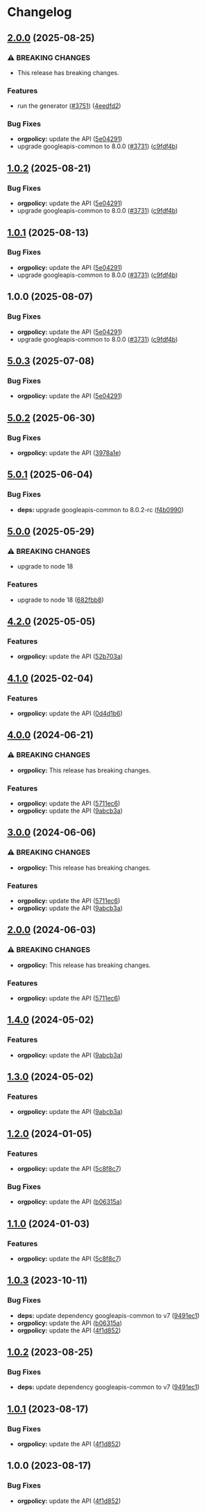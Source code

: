 # Changelog

## [2.0.0](https://github.com/googleapis/google-api-nodejs-client/compare/orgpolicy-v1.0.2...orgpolicy-v2.0.0) (2025-08-25)


### ⚠ BREAKING CHANGES

* This release has breaking changes.

### Features

* run the generator ([#3751](https://github.com/googleapis/google-api-nodejs-client/issues/3751)) ([4eedfd2](https://github.com/googleapis/google-api-nodejs-client/commit/4eedfd211682fc3560fc76319aa66a7988165c24))


### Bug Fixes

* **orgpolicy:** update the API ([5e04291](https://github.com/googleapis/google-api-nodejs-client/commit/5e042910a9c689ba998ffc848935cae1d9097131))
* upgrade googleapis-common to 8.0.0  ([#3731](https://github.com/googleapis/google-api-nodejs-client/issues/3731)) ([c9fdf4b](https://github.com/googleapis/google-api-nodejs-client/commit/c9fdf4b34d6c9bcf608eee35dd281d4680be9797))

## [1.0.2](https://github.com/googleapis/google-api-nodejs-client/compare/orgpolicy-v1.0.1...orgpolicy-v1.0.2) (2025-08-21)


### Bug Fixes

* **orgpolicy:** update the API ([5e04291](https://github.com/googleapis/google-api-nodejs-client/commit/5e042910a9c689ba998ffc848935cae1d9097131))
* upgrade googleapis-common to 8.0.0  ([#3731](https://github.com/googleapis/google-api-nodejs-client/issues/3731)) ([c9fdf4b](https://github.com/googleapis/google-api-nodejs-client/commit/c9fdf4b34d6c9bcf608eee35dd281d4680be9797))

## [1.0.1](https://github.com/googleapis/google-api-nodejs-client/compare/orgpolicy-v1.0.0...orgpolicy-v1.0.1) (2025-08-13)


### Bug Fixes

* **orgpolicy:** update the API ([5e04291](https://github.com/googleapis/google-api-nodejs-client/commit/5e042910a9c689ba998ffc848935cae1d9097131))
* upgrade googleapis-common to 8.0.0  ([#3731](https://github.com/googleapis/google-api-nodejs-client/issues/3731)) ([c9fdf4b](https://github.com/googleapis/google-api-nodejs-client/commit/c9fdf4b34d6c9bcf608eee35dd281d4680be9797))

## 1.0.0 (2025-08-07)


### Bug Fixes

* **orgpolicy:** update the API ([5e04291](https://github.com/googleapis/google-api-nodejs-client/commit/5e042910a9c689ba998ffc848935cae1d9097131))
* upgrade googleapis-common to 8.0.0  ([#3731](https://github.com/googleapis/google-api-nodejs-client/issues/3731)) ([c9fdf4b](https://github.com/googleapis/google-api-nodejs-client/commit/c9fdf4b34d6c9bcf608eee35dd281d4680be9797))

## [5.0.3](https://github.com/googleapis/google-api-nodejs-client/compare/orgpolicy-v5.0.2...orgpolicy-v5.0.3) (2025-07-08)


### Bug Fixes

* **orgpolicy:** update the API ([5e04291](https://github.com/googleapis/google-api-nodejs-client/commit/5e042910a9c689ba998ffc848935cae1d9097131))

## [5.0.2](https://github.com/googleapis/google-api-nodejs-client/compare/orgpolicy-v5.0.1...orgpolicy-v5.0.2) (2025-06-30)


### Bug Fixes

* **orgpolicy:** update the API ([3978a1e](https://github.com/googleapis/google-api-nodejs-client/commit/3978a1e45371cfdbd744b33702cbbcb635a5fd42))

## [5.0.1](https://github.com/googleapis/google-api-nodejs-client/compare/orgpolicy-v5.0.0...orgpolicy-v5.0.1) (2025-06-04)


### Bug Fixes

* **deps:** upgrade googleapis-common to 8.0.2-rc ([f4b0990](https://github.com/googleapis/google-api-nodejs-client/commit/f4b099071040cfbcfe4a2e7d487d45ee93b369e0))

## [5.0.0](https://github.com/googleapis/google-api-nodejs-client/compare/orgpolicy-v4.2.0...orgpolicy-v5.0.0) (2025-05-29)


### ⚠ BREAKING CHANGES

* upgrade to node 18

### Features

* upgrade to node 18 ([682fbb8](https://github.com/googleapis/google-api-nodejs-client/commit/682fbb869189ae92b3e9a194d37d0548af0c1f92))

## [4.2.0](https://github.com/googleapis/google-api-nodejs-client/compare/orgpolicy-v4.1.0...orgpolicy-v4.2.0) (2025-05-05)


### Features

* **orgpolicy:** update the API ([52b703a](https://github.com/googleapis/google-api-nodejs-client/commit/52b703af27f3516613c3819fb99585db852dec70))

## [4.1.0](https://github.com/googleapis/google-api-nodejs-client/compare/orgpolicy-v4.0.0...orgpolicy-v4.1.0) (2025-02-04)


### Features

* **orgpolicy:** update the API ([0d4d1b6](https://github.com/googleapis/google-api-nodejs-client/commit/0d4d1b6a58cee28291905c00aab3791882360bb4))

## [4.0.0](https://github.com/googleapis/google-api-nodejs-client/compare/orgpolicy-v3.0.0...orgpolicy-v4.0.0) (2024-06-21)


### ⚠ BREAKING CHANGES

* **orgpolicy:** This release has breaking changes.

### Features

* **orgpolicy:** update the API ([5711ec6](https://github.com/googleapis/google-api-nodejs-client/commit/5711ec69392d4eb6545182c073b11f0241f5c94c))
* **orgpolicy:** update the API ([9abcb3a](https://github.com/googleapis/google-api-nodejs-client/commit/9abcb3ab05e3f8ceac3d5f6fb77b69b6312d3d78))

## [3.0.0](https://github.com/googleapis/google-api-nodejs-client/compare/orgpolicy-v2.0.0...orgpolicy-v3.0.0) (2024-06-06)


### ⚠ BREAKING CHANGES

* **orgpolicy:** This release has breaking changes.

### Features

* **orgpolicy:** update the API ([5711ec6](https://github.com/googleapis/google-api-nodejs-client/commit/5711ec69392d4eb6545182c073b11f0241f5c94c))
* **orgpolicy:** update the API ([9abcb3a](https://github.com/googleapis/google-api-nodejs-client/commit/9abcb3ab05e3f8ceac3d5f6fb77b69b6312d3d78))

## [2.0.0](https://github.com/googleapis/google-api-nodejs-client/compare/orgpolicy-v1.4.0...orgpolicy-v2.0.0) (2024-06-03)


### ⚠ BREAKING CHANGES

* **orgpolicy:** This release has breaking changes.

### Features

* **orgpolicy:** update the API ([5711ec6](https://github.com/googleapis/google-api-nodejs-client/commit/5711ec69392d4eb6545182c073b11f0241f5c94c))

## [1.4.0](https://github.com/googleapis/google-api-nodejs-client/compare/orgpolicy-v1.3.0...orgpolicy-v1.4.0) (2024-05-02)


### Features

* **orgpolicy:** update the API ([9abcb3a](https://github.com/googleapis/google-api-nodejs-client/commit/9abcb3ab05e3f8ceac3d5f6fb77b69b6312d3d78))

## [1.3.0](https://github.com/googleapis/google-api-nodejs-client/compare/orgpolicy-v1.2.0...orgpolicy-v1.3.0) (2024-05-02)


### Features

* **orgpolicy:** update the API ([9abcb3a](https://github.com/googleapis/google-api-nodejs-client/commit/9abcb3ab05e3f8ceac3d5f6fb77b69b6312d3d78))

## [1.2.0](https://github.com/googleapis/google-api-nodejs-client/compare/orgpolicy-v1.1.0...orgpolicy-v1.2.0) (2024-01-05)


### Features

* **orgpolicy:** update the API ([5c8f8c7](https://github.com/googleapis/google-api-nodejs-client/commit/5c8f8c727ca5726b9e833698324eaa36aff29a2b))


### Bug Fixes

* **orgpolicy:** update the API ([b06315a](https://github.com/googleapis/google-api-nodejs-client/commit/b06315ac76bec334d8d0c83b76402270a9873120))

## [1.1.0](https://github.com/googleapis/google-api-nodejs-client/compare/orgpolicy-v1.0.3...orgpolicy-v1.1.0) (2024-01-03)


### Features

* **orgpolicy:** update the API ([5c8f8c7](https://github.com/googleapis/google-api-nodejs-client/commit/5c8f8c727ca5726b9e833698324eaa36aff29a2b))

## [1.0.3](https://github.com/googleapis/google-api-nodejs-client/compare/orgpolicy-v1.0.2...orgpolicy-v1.0.3) (2023-10-11)


### Bug Fixes

* **deps:** update dependency googleapis-common to v7 ([9491ec1](https://github.com/googleapis/google-api-nodejs-client/commit/9491ec1cdc3c413e7d73edcfcd59cf5c28a7c855))
* **orgpolicy:** update the API ([b06315a](https://github.com/googleapis/google-api-nodejs-client/commit/b06315ac76bec334d8d0c83b76402270a9873120))
* **orgpolicy:** update the API ([4f1d852](https://github.com/googleapis/google-api-nodejs-client/commit/4f1d85203a0607d7638c643a6694087249116483))

## [1.0.2](https://github.com/googleapis/google-api-nodejs-client/compare/orgpolicy-v1.0.1...orgpolicy-v1.0.2) (2023-08-25)


### Bug Fixes

* **deps:** update dependency googleapis-common to v7 ([9491ec1](https://github.com/googleapis/google-api-nodejs-client/commit/9491ec1cdc3c413e7d73edcfcd59cf5c28a7c855))

## [1.0.1](https://github.com/googleapis/google-api-nodejs-client/compare/orgpolicy-v1.0.0...orgpolicy-v1.0.1) (2023-08-17)


### Bug Fixes

* **orgpolicy:** update the API ([4f1d852](https://github.com/googleapis/google-api-nodejs-client/commit/4f1d85203a0607d7638c643a6694087249116483))

## 1.0.0 (2023-08-17)


### Bug Fixes

* **orgpolicy:** update the API ([4f1d852](https://github.com/googleapis/google-api-nodejs-client/commit/4f1d85203a0607d7638c643a6694087249116483))
